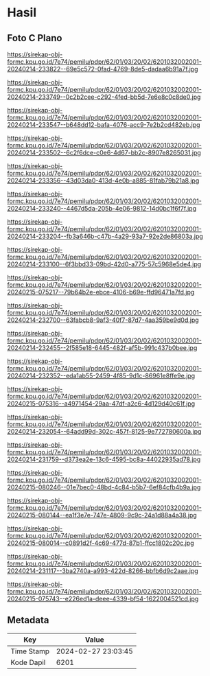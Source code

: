 # Hasil

## Foto C Plano

https://sirekap-obj-formc.kpu.go.id/7e74/pemilu/pdpr/62/01/03/20/02/6201032002001-20240214-233822--69e5c572-0fad-4769-8de5-dadaa6b91a7f.jpg

https://sirekap-obj-formc.kpu.go.id/7e74/pemilu/pdpr/62/01/03/20/02/6201032002001-20240214-233749--0c2b2cee-c292-4fed-bb5d-7e6e8c0c8de0.jpg

https://sirekap-obj-formc.kpu.go.id/7e74/pemilu/pdpr/62/01/03/20/02/6201032002001-20240214-233547--b648dd12-bafa-4076-acc9-7e2b2cd482eb.jpg

https://sirekap-obj-formc.kpu.go.id/7e74/pemilu/pdpr/62/01/03/20/02/6201032002001-20240214-233502--6c2f6dce-c0e6-4d67-bb2c-8907e8265031.jpg

https://sirekap-obj-formc.kpu.go.id/7e74/pemilu/pdpr/62/01/03/20/02/6201032002001-20240214-233356--43d03da0-413d-4e0b-a885-81fab79b21a8.jpg

https://sirekap-obj-formc.kpu.go.id/7e74/pemilu/pdpr/62/01/03/20/02/6201032002001-20240214-233240--4467d5da-205b-4e06-9812-14d0bc1f6f7f.jpg

https://sirekap-obj-formc.kpu.go.id/7e74/pemilu/pdpr/62/01/03/20/02/6201032002001-20240214-233204--fb3a646b-c47b-4a29-93a7-92e2de86803a.jpg

https://sirekap-obj-formc.kpu.go.id/7e74/pemilu/pdpr/62/01/03/20/02/6201032002001-20240214-233100--6f3bbd33-09bd-42d0-a775-57c5968e5de4.jpg

https://sirekap-obj-formc.kpu.go.id/7e74/pemilu/pdpr/62/01/03/20/02/6201032002001-20240215-075217--79b64b2e-ebce-4106-b69e-ffd96471a7fd.jpg

https://sirekap-obj-formc.kpu.go.id/7e74/pemilu/pdpr/62/01/03/20/02/6201032002001-20240214-232700--63fabcb8-9af3-40f7-87d7-4aa359be9d0d.jpg

https://sirekap-obj-formc.kpu.go.id/7e74/pemilu/pdpr/62/01/03/20/02/6201032002001-20240214-232455--2f585e18-6445-482f-af5b-991c437b0bee.jpg

https://sirekap-obj-formc.kpu.go.id/7e74/pemilu/pdpr/62/01/03/20/02/6201032002001-20240214-232352--eda1ab55-2459-4f85-9d1c-86961e8ffe9e.jpg

https://sirekap-obj-formc.kpu.go.id/7e74/pemilu/pdpr/62/01/03/20/02/6201032002001-20240215-075316--a4971454-29aa-47df-a2c6-4d129d40c61f.jpg

https://sirekap-obj-formc.kpu.go.id/7e74/pemilu/pdpr/62/01/03/20/02/6201032002001-20240214-232054--64add99d-302c-457f-8125-9e772780600a.jpg

https://sirekap-obj-formc.kpu.go.id/7e74/pemilu/pdpr/62/01/03/20/02/6201032002001-20240214-231759--d373ea2e-13c6-4595-bc8a-44022935ad78.jpg

https://sirekap-obj-formc.kpu.go.id/7e74/pemilu/pdpr/62/01/03/20/02/6201032002001-20240215-080246--01e7bec0-48bd-4c84-b5b7-6ef84cfb4b9a.jpg

https://sirekap-obj-formc.kpu.go.id/7e74/pemilu/pdpr/62/01/03/20/02/6201032002001-20240215-080144--ea1f3e7e-747e-4809-9c9c-24a1d88a4a38.jpg

https://sirekap-obj-formc.kpu.go.id/7e74/pemilu/pdpr/62/01/03/20/02/6201032002001-20240215-080014--c0891d2f-4c69-477d-87b1-ffcc1802c20c.jpg

https://sirekap-obj-formc.kpu.go.id/7e74/pemilu/pdpr/62/01/03/20/02/6201032002001-20240214-231117--3ba2740a-a993-422d-8266-bbfb6d9c2aae.jpg

https://sirekap-obj-formc.kpu.go.id/7e74/pemilu/pdpr/62/01/03/20/02/6201032002001-20240215-075743--e226ed1a-deee-4339-bf54-1622004521cd.jpg


## Metadata

| Key        | Value               |
| ---------- | ------------------- |
| Time Stamp | 2024-02-27 23:03:45 |
| Kode Dapil | 6201                |



